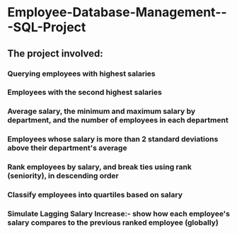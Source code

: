 # Employee-Database-Management---SQL-Project

## The project involved:

### Querying employees with highest salaries

### Employees with the second highest salaries

### Average salary, the minimum and maximum salary by department, and the number of employees in each department

### Employees whose salary is more than 2 standard deviations above their department's average

### Rank employees by salary, and break ties using rank (seniority), in descending order

### Classify employees into quartiles based on salary

### Simulate Lagging Salary Increase:- show how each employee's salary compares to the previous ranked employee (globally)
